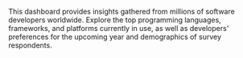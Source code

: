 This dashboard provides insights gathered from millions of software developers worldwide. Explore the top programming languages, frameworks, and platforms currently in use, as well as developers' preferences for the upcoming year and demographics of survey respondents.
